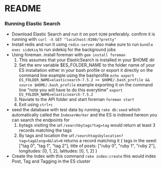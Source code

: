 # README

### Running Elastic Search
* Download Elastic Search and run it on port `9200` preferably. confirm it is running with `curl -X GET "localhost:9200/?pretty"`
* Install redis and run it using `redis-server` also make sure to run `bundle exec sidekiq` to run sidekiq for the background jobs
* Using foreman. install foreman with `gem install foreman`
  1. This assumes that your ElasticSearch is installed in your $HOME dir
  2. Set the env variable $ES_FOLDER_NAME to the folder name of your ES installation either in your bash profile or export it directly on the command line
  example using the bashprofile `echo export ES_FOLDER_NAME=elasticsearch-7.5.2 >> $HOME/.bash_profile && source $HOME/.bash_profile`
  example exporting it on the command line "note you will have to do this everytime" `export ES_FOLDER_NAME=elasticsearch-7.5.2`
  3. Naviate to the API folder and start foreman `foreman start`
  4. Exit using `ctrl+c`
* seed the database with test data by running `rake db:seed` which automatically called the `IndexerWorker` and the ES is indexed
 hereon you can search the endpoints for
  1. bytags visiting the url `/searchbytags?tag=tag` would return at least 3 records matching the tags
  2. By tags and location the url `/searchtagsbylocation?tag=tag&long=0&lat=0` returns a record matching it
  {
    tags in the seed: ["tag 0", "tag 1", "tag 2"],
    title of posts: ["ruby 0", "ruby 1", "ruby 2"],
    longitudes: [0, 1, 2],
    latitudes: [0, 1, 2]
  }
* Create the index with this command `rake index:create` this would index Post, Tag and Tagging in the ES cluster
